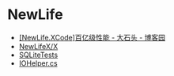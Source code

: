 # NewLife

- [[NewLife.XCode]百亿级性能 - 大石头 - 博客园](https://www.cnblogs.com/nnhy/p/xcode_100billion.html#_label2)
- [NewLifeX/X](https://github.com/NewLifeX/X)
- [SQLiteTests](https://github.com/NewLifeX/X/blob/5010792ac13004ef2fbe20c57377624cdc105a03/XUnitTest.XCode/DataAccessLayer/SQLiteTests.cs)
- [IOHelper.cs](https://github.com/NewLifeX/X/blob/5010792ac13004ef2fbe20c57377624cdc105a03/NewLife.Core/IO/IOHelper.cs)

